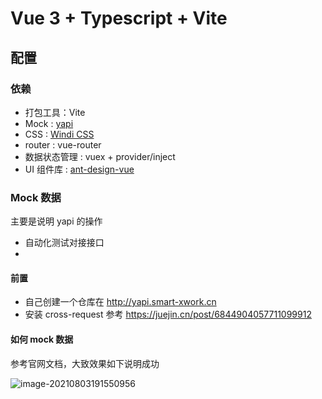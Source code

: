 # Vue 3 + Typescript + Vite









## 配置



### 依赖

* 打包工具：Vite
* Mock : [yapi](https://github.com/YMFE/yapi)
* CSS : [Windi CSS](https://windicss.org/)
* router : vue-router
* 数据状态管理 : vuex + provider/inject
* UI 组件库 :  [ant-design-vue](https://2x.antdv.com/docs/vue/getting-started-cn)













### Mock 数据

主要是说明 yapi 的操作



* 自动化测试对接接口
* 



#### 前置
* 自己创建一个仓库在 http://yapi.smart-xwork.cn
* 安装 cross-request 参考 https://juejin.cn/post/6844904057711099912

#### 如何 mock 数据

参考官网文档，大致效果如下说明成功

![image-20210803191550956](http://120.27.242.14:9900/uploads/upload_79c25ee78678858ab8db1eeef22f495a.png)
